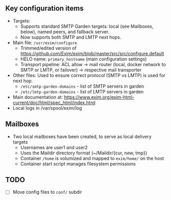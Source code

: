 ## Key configuration items

- Targets:
  - Supports standard SMTP Garden targets: local (see Mailboxes, below), named peers, and fallback server.
  - Now supports both SMTP and LMTP next hops.
- Main file: `/usr/exim/configure`
  - Trimmed/edited version of https://github.com/Exim/exim/blob/master/src/src/configure.default
  - HELO name: `primary_hostname` (main configuration settings)
  - Transport pipeline: ACL allow -> mail router (local, docker network to SMTP or LMTP, or failover) -> respective mail transporter
- Other files: Used to ensure correct protocol (SMTP vs LMTP) is used for next hop.
  - `/etc/smtp-garden-domains` - list of SMTP servers in garden
  - `/etc/lmtp-garden-domains` - list of LMTP servers in garden
- Main documentation at: https://www.exim.org/exim-html-current/doc/html/spec_html/index.html
- Local logs in /var/spool/exim/log

## Mailboxes
- Two local mailboxes have been created, to serve as local delivery targets
  - Usernames are user1 and user2
  - Uses the Maildir directory format (~/Maildir/{cur, new, tmp})
  - Container `/home` is volumized and mapped to `exim/home/` on the host
  - Container start script manages filesystem permissions

## TODO
- [ ] Move config files to `conf/` subdir
